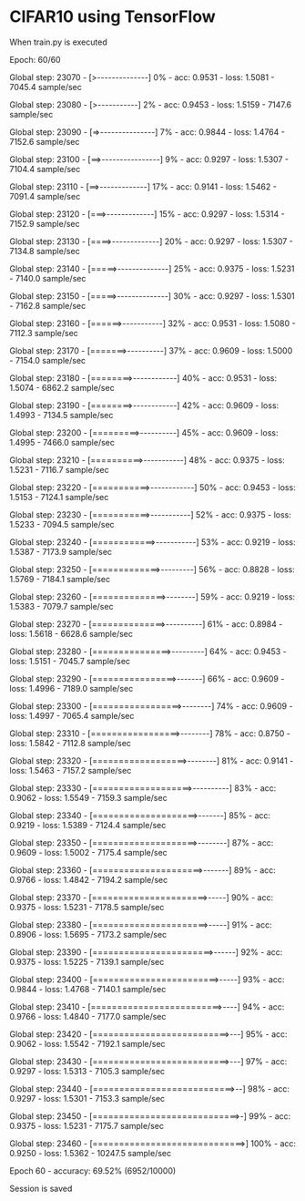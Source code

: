 # CIFAR10 using TensorFlow


When train.py is executed 

Epoch: 60/60

Global step: 23070 - [>--------------] 0% - acc: 0.9531 - loss: 1.5081 - 7045.4 sample/sec

Global step: 23080 - [>-----------] 2% - acc: 0.9453 - loss: 1.5159 - 7147.6 sample/sec

Global step: 23090 - [=>---------------] 7% - acc: 0.9844 - loss: 1.4764 - 7152.6 sample/sec

Global step: 23100 - [==>----------------] 9% - acc: 0.9297 - loss: 1.5307 - 7104.4 sample/sec

Global step: 23110 - [==>-------------] 17% - acc: 0.9141 - loss: 1.5462 - 7091.4 sample/sec

Global step: 23120 - [===>-------------] 15% - acc: 0.9297 - loss: 1.5314 - 7152.9 sample/sec

Global step: 23130 - [====>-------------] 20% - acc: 0.9297 - loss: 1.5307 - 7134.8 sample/sec

Global step: 23140 - [=====>--------------] 25% - acc: 0.9375 - loss: 1.5231 - 7140.0 sample/sec

Global step: 23150 - [=====>--------------] 30% - acc: 0.9297 - loss: 1.5301 - 7162.8 sample/sec

Global step: 23160 - [======>-----------] 32% - acc: 0.9531 - loss: 1.5080 - 7112.3 sample/sec

Global step: 23170 - [=======>----------] 37% - acc: 0.9609 - loss: 1.5000 - 7154.0 sample/sec

Global step: 23180 - [========>------------] 40% - acc: 0.9531 - loss: 1.5074 - 6862.2 sample/sec

Global step: 23190 - [========>------------] 42% - acc: 0.9609 - loss: 1.4993 - 7134.5 sample/sec

Global step: 23200 - [=========>----------] 45% - acc: 0.9609 - loss: 1.4995 - 7466.0 sample/sec

Global step: 23210 - [==========>-----------] 48% - acc: 0.9375 - loss: 1.5231 - 7116.7 sample/sec

Global step: 23220 - [===========>------------] 50% - acc: 0.9453 - loss: 1.5153 - 7124.1 sample/sec

Global step: 23230 - [===========>-----------] 52% - acc: 0.9375 - loss: 1.5233 - 7094.5 sample/sec

Global step: 23240 - [============>-----------] 53% - acc: 0.9219 - loss: 1.5387 - 7173.9 sample/sec

Global step: 23250 - [=============>---------] 56% - acc: 0.8828 - loss: 1.5769 - 7184.1 sample/sec

Global step: 23260 - [==============>--------] 59% - acc: 0.9219 - loss: 1.5383 - 7079.7 sample/sec

Global step: 23270 - [==============>----------] 61% - acc: 0.8984 - loss: 1.5618 - 6628.6 sample/sec

Global step: 23280 - [===============>---------] 64% - acc: 0.9453 - loss: 1.5151 - 7045.7 sample/sec

Global step: 23290 - [================>-------] 66% - acc: 0.9609 - loss: 1.4996 - 7189.0 sample/sec

Global step: 23300 - [=================>--------] 74% - acc: 0.9609 - loss: 1.4997 - 7065.4 sample/sec

Global step: 23310 - [=================>--------] 78% - acc: 0.8750 - loss: 1.5842 - 7112.8 sample/sec

Global step: 23320 - [==================>--------] 81% - acc: 0.9141 - loss: 1.5463 - 7157.2 sample/sec

Global step: 23330 - [===================>----------] 83% - acc: 0.9062 - loss: 1.5549 - 7159.3 sample/sec

Global step: 23340 - [====================>-------] 85% - acc: 0.9219 - loss: 1.5389 - 7124.4 sample/sec

Global step: 23350 - [====================>--------] 87% - acc: 0.9609 - loss: 1.5002 - 7175.4 sample/sec

Global step: 23360 - [=====================>-------] 89% - acc: 0.9766 - loss: 1.4842 - 7194.2 sample/sec

Global step: 23370 - [======================>-----] 90% - acc: 0.9375 - loss: 1.5231 - 7178.5 sample/sec

Global step: 23380 - [======================>-----] 91% - acc: 0.8906 - loss: 1.5695 - 7173.2 sample/sec

Global step: 23390 - [=======================>------] 92% - acc: 0.9375 - loss: 1.5225 - 7139.1 sample/sec

Global step: 23400 - [========================>-----] 93% - acc: 0.9844 - loss: 1.4768 - 7140.1 sample/sec

Global step: 23410 - [=========================>----] 94% - acc: 0.9766 - loss: 1.4840 - 7177.0 sample/sec

Global step: 23420 - [==========================>---] 95% - acc: 0.9062 - loss: 1.5542 - 7192.1 sample/sec

Global step: 23430 - [==========================>---] 97% - acc: 0.9297 - loss: 1.5313 - 7105.3 sample/sec

Global step: 23440 - [===========================>--] 98% - acc: 0.9297 - loss: 1.5301 - 7153.3 sample/sec

Global step: 23450 - [============================>-] 99% - acc: 0.9375 - loss: 1.5231 - 7175.7 sample/sec

Global step: 23460 - [=============================>] 100% - acc: 0.9250 - loss: 1.5362 - 10247.5 sample/sec

Epoch 60 - accuracy: 69.52% (6952/10000)

Session is saved
